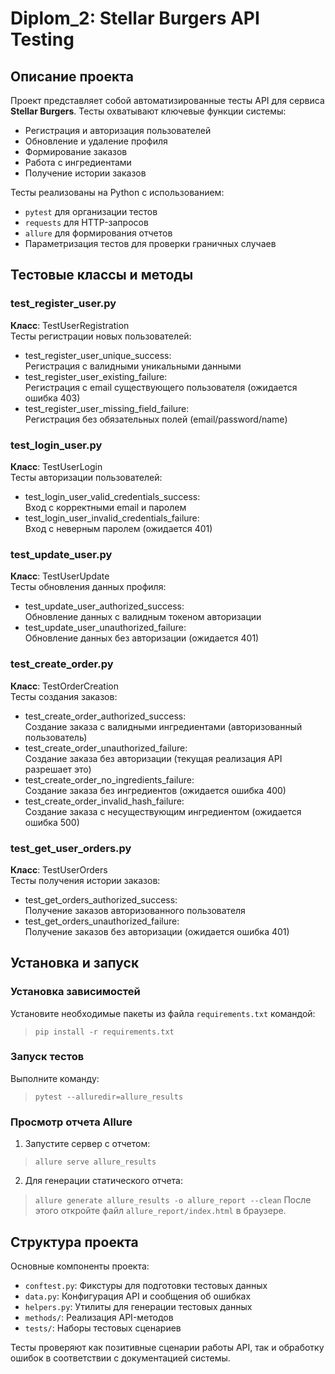# Diplom_2: Stellar Burgers API Testing

## Описание проекта
Проект представляет собой автоматизированные тесты API для сервиса **Stellar Burgers**. Тесты охватывают ключевые функции системы:
- Регистрация и авторизация пользователей
- Обновление и удаление профиля
- Формирование заказов
- Работа с ингредиентами
- Получение истории заказов

Тесты реализованы на Python с использованием:
- `pytest` для организации тестов
- `requests` для HTTP-запросов
- `allure` для формирования отчетов
- Параметризация тестов для проверки граничных случаев

## Тестовые классы и методы

### test_register_user.py
**Класс**: TestUserRegistration  
Тесты регистрации новых пользователей:

- test_register_user_unique_success:  
  Регистрация с валидными уникальными данными
- test_register_user_existing_failure:  
  Регистрация с email существующего пользователя (ожидается ошибка 403)
- test_register_user_missing_field_failure:  
  Регистрация без обязательных полей (email/password/name)

### test_login_user.py
**Класс**: TestUserLogin  
Тесты авторизации пользователей:

- test_login_user_valid_credentials_success:  
  Вход с корректными email и паролем
- test_login_user_invalid_credentials_failure:  
  Вход с неверным паролем (ожидается 401)

### test_update_user.py
**Класс**: TestUserUpdate  
Тесты обновления данных профиля:

- test_update_user_authorized_success:  
  Обновление данных с валидным токеном авторизации
- test_update_user_unauthorized_failure:  
  Обновление данных без авторизации (ожидается 401)

### test_create_order.py
**Класс**: TestOrderCreation  
Тесты создания заказов:

- test_create_order_authorized_success:  
  Создание заказа с валидными ингредиентами (авторизованный пользователь)
- test_create_order_unauthorized_failure:  
  Создание заказа без авторизации (текущая реализация API разрешает это)
- test_create_order_no_ingredients_failure:  
  Создание заказа без ингредиентов (ожидается ошибка 400)
- test_create_order_invalid_hash_failure:  
  Создание заказа с несуществующим ингредиентом (ожидается ошибка 500)

### test_get_user_orders.py
**Класс**: TestUserOrders  
Тесты получения истории заказов:

- test_get_orders_authorized_success:  
  Получение заказов авторизованного пользователя
- test_get_orders_unauthorized_failure:  
  Получение заказов без авторизации (ожидается ошибка 401)

## Установка и запуск

### Установка зависимостей
Установите необходимые пакеты из файла `requirements.txt` командой:  
> `pip install -r requirements.txt`

### Запуск тестов
Выполните команду:  
> `pytest --alluredir=allure_results`

### Просмотр отчета Allure
1. Запустите сервер с отчетом:  
> `allure serve allure_results`

2. Для генерации статического отчета:  
> `allure generate allure_results -o allure_report --clean`
После этого откройте файл `allure_report/index.html` в браузере.

## Структура проекта
Основные компоненты проекта:
- `conftest.py`: Фикстуры для подготовки тестовых данных
- `data.py`: Конфигурация API и сообщения об ошибках
- `helpers.py`: Утилиты для генерации тестовых данных
- `methods/`: Реализация API-методов
- `tests/`: Наборы тестовых сценариев

Тесты проверяют как позитивные сценарии работы API, так и обработку ошибок в соответствии с документацией системы.